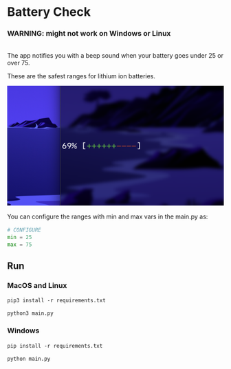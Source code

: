 # Battery Check
### WARNING: might not work on Windows or Linux
<br>
The app notifies you with a beep sound when your battery goes under 25 or over 75.  
  
These are the safest ranges for lithium ion batteries.  
  
<img src="ss.png" width="700">

  
You can configure the ranges with min and max vars in the main.py as:
```python
# CONFIGURE
min = 25
max = 75
```

## Run
### MacOS and Linux
```
pip3 install -r requirements.txt
```
```
python3 main.py
```
### Windows
```
pip install -r requirements.txt
```
```
python main.py
```

